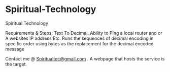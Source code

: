 # Spiritual-Technology
Spiritual Technology



Requirements & Steps: Text To Decimal. 
Ability to Ping a local router and or A websites IP address Etc.
Runs the sequences of decimal encoding in specific order using bytes as the replacement for the decimal encoded message

Contact me @ Spiritualtec@gmail.com . A webpage that hosts the service is the target. 
